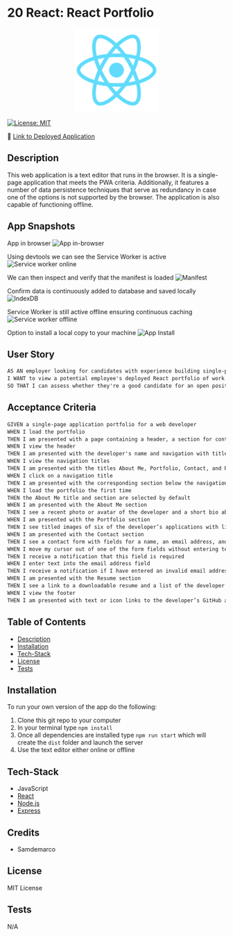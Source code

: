 # 20 React: React Portfolio

<p align="center">
  <img src="public/logo192.png">
</p>

[![License: MIT](https://img.shields.io/badge/License-MIT-yellow.svg)](https://opensource.org/licenses/MIT)

📌 [Link to Deployed Application](https://samdemarco.github.io/react-portfolio/)


## Description

This web application is a text editor that runs in the browser. It is a single-page application that meets 
the PWA criteria. Additionally, it features a number of data persistence techniques that serve as redundancy in 
case one of the options is not supported by the browser. The application is also capable of functioning offline.

## App Snapshots

App in browser
![App in-browser](images/JATE.png)

Using devtools we can see the Service Worker is active
![Service worker online](images/JATE_serviceWorkers.png)


We can then inspect and verify that the manifest is loaded 
![Manifest](images/JATE_manifest.png)

Confirm data is continuously added to database and saved locally
![IndexDB](images/JATE_db.png)

Service Worker is still active offline ensuring continuous caching
![Service worker offline](images/JATE_offline.png)

Option to install a local copy to your machine
![App Install](images/JATE_Install.png)






## User Story

```md
AS AN employer looking for candidates with experience building single-page applications
I WANT to view a potential employee's deployed React portfolio of work samples
SO THAT I can assess whether they're a good candidate for an open position

```

## Acceptance Criteria

```md
GIVEN a single-page application portfolio for a web developer
WHEN I load the portfolio
THEN I am presented with a page containing a header, a section for content, and a footer
WHEN I view the header
THEN I am presented with the developer's name and navigation with titles corresponding to different sections of the portfolio
WHEN I view the navigation titles
THEN I am presented with the titles About Me, Portfolio, Contact, and Resume, and the title corresponding to the current section is highlighted
WHEN I click on a navigation title
THEN I am presented with the corresponding section below the navigation without the page reloading and that title is highlighted
WHEN I load the portfolio the first time
THEN the About Me title and section are selected by default
WHEN I am presented with the About Me section
THEN I see a recent photo or avatar of the developer and a short bio about them
WHEN I am presented with the Portfolio section
THEN I see titled images of six of the developer’s applications with links to both the deployed applications and the corresponding GitHub repositories
WHEN I am presented with the Contact section
THEN I see a contact form with fields for a name, an email address, and a message
WHEN I move my cursor out of one of the form fields without entering text
THEN I receive a notification that this field is required
WHEN I enter text into the email address field
THEN I receive a notification if I have entered an invalid email address
WHEN I am presented with the Resume section
THEN I see a link to a downloadable resume and a list of the developer’s proficiencies
WHEN I view the footer
THEN I am presented with text or icon links to the developer’s GitHub and LinkedIn profiles, and their profile on a third platform (Stack Overflow, Twitter)

```

## Table of Contents

- [Description](#description)
- [Installation](#installation)
- [Tech-Stack](#Tech-Stack)
- [License](#license)
- [Tests](#tests)

## Installation

To run your own version of the app do the following:
1. Clone this git repo to your computer
2. In your terminal type `npm install` 
3. Once all dependencies are installed type `npm run start` which will create the `dist` folder and launch the server 
4. Use the text editor either online or offline

## Tech-Stack
- JavaScript
- [React](https://beta.reactjs.org/learn)
- [Node.js](https://nodejs.org/en/)
- [Express](https://expressjs.com/)


## Credits

* Samdemarco

## License

MIT License

## Tests

N/A
